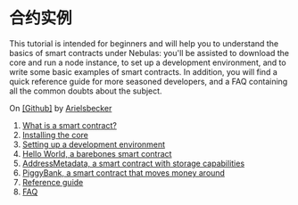 合约实例
===========================

This tutorial is intended for beginners and will help you to understand
the basics of smart contracts under Nebulas: you'll be assisted to
download the core and run a node instance, to set up a development
environment, and to write some basic examples of smart contracts. In
addition, you will find a quick reference guide for more seasoned
developers, and a FAQ containing all the common doubts about the
subject.

On
[[Github]](https://github.com/arielsbecker/smart-contracts-for-rookies)
by [Arielsbecker](https://github.com/arielsbecker)

1.  [What is a smart
    contract?](https://github.com/arielsbecker/smart-contracts-for-rookies/blob/master/chapter1/README.md)
2.  [Installing the
    core](https://github.com/arielsbecker/smart-contracts-for-rookies/blob/master/chapter2/README.md)
3.  [Setting up a development
    environment](https://github.com/arielsbecker/smart-contracts-for-rookies/blob/master/chapter3/README.md)
4.  [Hello World, a barebones smart
    contract](https://github.com/arielsbecker/smart-contracts-for-rookies/blob/master/chapter4/README.md)
5.  [AddressMetadata, a smart contract with storage
    capabilities](https://github.com/arielsbecker/smart-contracts-for-rookies/blob/master/chapter5/README.md)
6.  [PiggyBank, a smart contract that moves money
    around](https://github.com/arielsbecker/smart-contracts-for-rookies/blob/master/chapter6/README.md)
7.  [Reference
    guide](https://github.com/arielsbecker/smart-contracts-for-rookies/blob/master/chapter7/README.md)
8.  [FAQ](https://github.com/arielsbecker/smart-contracts-for-rookies/blob/master/chapter8/README.md)

